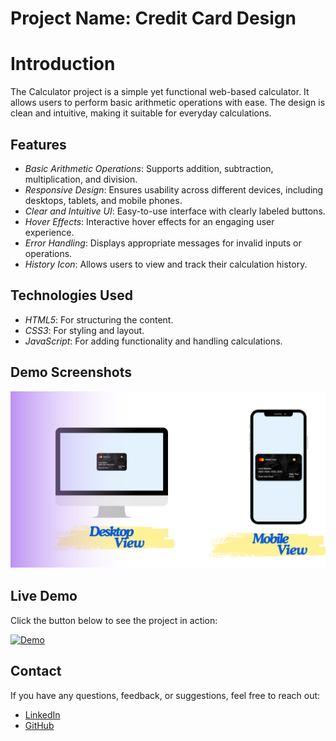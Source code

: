 # Project Name: Credit Card Design

# Introduction

The Calculator project is a simple yet functional web-based calculator. It allows users to perform basic arithmetic operations with ease. The design is clean and intuitive, making it suitable for everyday calculations.

## Features

- *Basic Arithmetic Operations*: Supports addition, subtraction, multiplication, and division.
- *Responsive Design*: Ensures usability across different devices, including desktops, tablets, and mobile phones.
- *Clear and Intuitive UI*: Easy-to-use interface with clearly labeled buttons.
- *Hover Effects*: Interactive hover effects for an engaging user experience.
- *Error Handling*: Displays appropriate messages for invalid inputs or operations.
- *History Icon*: Allows users to view and track their calculation history.

## Technologies Used

- *HTML5*: For structuring the content.
- *CSS3*: For styling and layout.
- *JavaScript*: For adding functionality and handling calculations.

## Demo Screenshots

![Demo Screenshot](https://github.com/Daniish-Qureshi/Credit-Card-Design/blob/main/DESKTOP%20(1).png)

## Live Demo

Click the button below to see the project in action:

[![Demo](https://img.shields.io/badge/LIVE-DEMO-black)](https://daniish-qureshi.github.io/Calculator/)

## Contact

If you have any questions, feedback, or suggestions, feel free to reach out:

- [LinkedIn](https://www.linkedin.com/in/danishqureshi786)
- [GitHub](https://github.com/Daniish-Qureshi)
